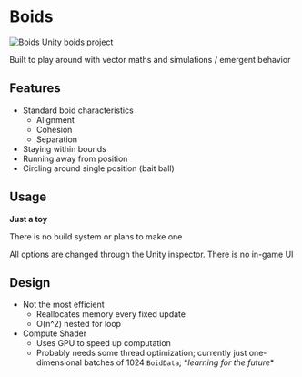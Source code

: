 # Boids
![Boids](https://github.com/lunchbox-boy/Boids/assets/53225660/fc220b3c-d581-42f4-bc2b-ec448bf32f35)
Unity boids project

Built to play around with vector maths and simulations / emergent behavior
## Features
* Standard boid characteristics 
    * Alignment
    * Cohesion
    * Separation
* Staying within bounds
* Running away from position
* Circling around single position (bait ball)

## Usage
**Just a toy** 

There is no build system or plans to make one

All options are changed through the Unity inspector. There is no in-game UI

## Design
* Not the most efficient
    * Reallocates memory every fixed update
    * O(n^2) nested for loop
* Compute Shader
    * Uses GPU to speed up computation
    * Probably needs some thread optimization; currently just one-dimensional batches of 1024 `BoidData`; \**learning for the future*\*
